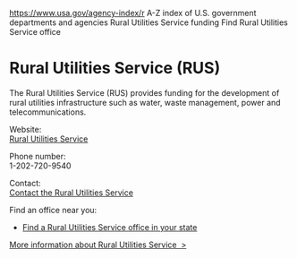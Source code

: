 

https://www.usa.gov/agency-index/r
A-Z index of U.S. government departments and agencies
Rural Utilities Service funding
Find Rural Utilities Service office

# Rural Utilities Service (RUS)

The Rural Utilities Service (RUS) provides funding for the development of rural utilities infrastructure such as water, waste management, power and telecommunications.

Website:  
[Rural Utilities Service](https://www.rd.usda.gov/about-rd/agencies/rural-utilities-service)  

Phone number:  
1-202-720-9540

Contact:  
[Contact the Rural Utilities Service](https://www.rd.usda.gov/contact-us/national-office/rus)  

Find an office near you:  
* [Find a Rural Utilities Service office in your state](https://www.rd.usda.gov/contact-us/state-offices)  

[More information about Rural Utilities Service  >](https://www.usa.gov/agencies/rural-utilities-service)
